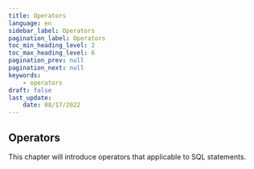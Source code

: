 ```yaml
---
title: Operators
language: en
sidebar_label: Operators
pagination_label: Operators
toc_min_heading_level: 2
toc_max_heading_level: 6
pagination_prev: null
pagination_next: null
keywords:
    - operators
draft: false
last_update:
    date: 08/17/2022
---
```




## Operators

This chapter will introduce operators that applicable to SQL statements.

